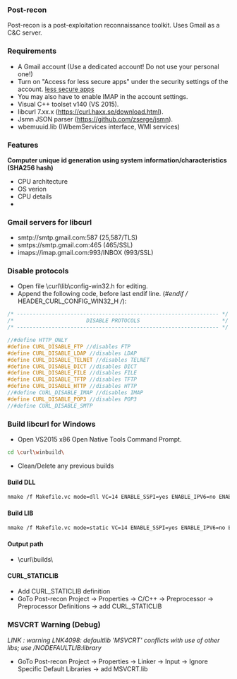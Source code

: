 ### Post-recon
Post-recon is a post-exploitation reconnaissance toolkit. Uses Gmail as a C&C server.



### Requirements

* A Gmail account (Use a dedicated account! Do not use your personal one!)
* Turn on "Access for less secure apps" under the security settings of the account. [less secure apps](https://www.google.com/settings/security/lesssecureapps)
* You may also have to enable IMAP in the account settings.
* Visual C++ toolset v140 (VS 2015).
* libcurl 7.xx.x (https://curl.haxx.se/download.html).
* Jsmn JSON parser (https://github.com/zserge/jsmn).
* wbemuuid.lib (IWbemServices interface, WMI services)


### Features

**Computer unique id generation using system information/characteristics (SHA256 hash)**

* CPU architecture
* OS verion
* CPU details
* 



### Gmail servers for libcurl

* smtp://smtp.gmail.com:587			(25,587/TLS)
* smtps://smtp.gmail.com:465		(465/SSL)
* imaps://imap.gmail.com:993/INBOX	(993/SSL)



### Disable protocols

* Open file \curl\lib\config-win32.h for editing.
* Append the following code, before last endif line. (*#endif /* HEADER_CURL_CONFIG_WIN32_H */*):

```cpp
/* ---------------------------------------------------------------- */
/*                       DISABLE PROTOCOLS                          */
/* ---------------------------------------------------------------- */

//#define HTTP_ONLY
#define CURL_DISABLE_FTP //disables FTP
#define CURL_DISABLE_LDAP //disables LDAP
#define CURL_DISABLE_TELNET //disables TELNET
#define CURL_DISABLE_DICT //disables DICT
#define CURL_DISABLE_FILE //disables FILE
#define CURL_DISABLE_TFTP //disables TFTP
#define CURL_DISABLE_HTTP //disables HTTP
//#define CURL_DISABLE_IMAP //disables IMAP
#define CURL_DISABLE_POP3 //disables POP3
//#define CURL_DISABLE_SMTP
```



### Build libcurl for Windows

* Open VS2015 x86 Open Native Tools Command Prompt.

```bash
cd \curl\winbuild\
```

* Clean/Delete any previous builds

#### Build DLL

```bash
nmake /f Makefile.vc mode=dll VC=14 ENABLE_SSPI=yes ENABLE_IPV6=no ENABLE_IDN=no ENABLE_WINSSL=yes GEN_PDB=no DEBUG=no MACHINE=x86
```

#### Build LIB

```bash
nmake /f Makefile.vc mode=static VC=14 ENABLE_SSPI=yes ENABLE_IPV6=no ENABLE_IDN=no ENABLE_WINSSL=yes GEN_PDB=no DEBUG=no MACHINE=x86
```

#### Output path

* \curl\builds\


#### CURL_STATICLIB

* Add CURL_STATICLIB definition
* GoTo Post-recon Project -> Properties -> C/C++ -> Preprocessor -> Preprocessor Definitions -> add CURL_STATICLIB



### MSVCRT Warning (Debug)

*LINK : warning LNK4098: defaultlib 'MSVCRT' conflicts with use of other libs; use /NODEFAULTLIB:library*

* GoTo Post-recon Project -> Properties -> Linker -> Input -> Ignore Specific Default Libraries -> add MSVCRT.lib


